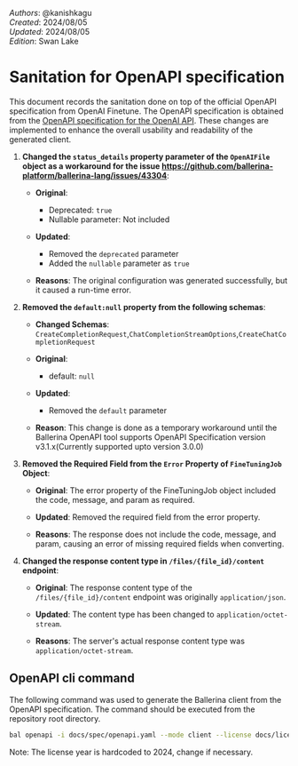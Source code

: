 _Authors_: @kanishkagu  \
_Created_: 2024/08/05 \
_Updated_: 2024/08/05 \
_Edition_: Swan Lake

# Sanitation for OpenAPI specification

This document records the sanitation done on top of the official OpenAPI specification from OpenAI Finetune. The OpenAPI specification is obtained from the [OpenAPI specification for the OpenAI API](https://github.com/openai/openai-openapi/blob/master/openapi.yaml). These changes are implemented to enhance the overall usability and readability of the generated client.

1. **Changed the `status_details` property parameter of the `OpenAIFile` object as a workaround for the issue https://github.com/ballerina-platform/ballerina-lang/issues/43304**:

   - **Original**:
      - Deprecated: `true`
      - Nullable parameter: Not included

   - **Updated**:
      - Removed the `deprecated` parameter
      - Added the `nullable` parameter as `true`

   - **Reasons**: The original configuration was generated successfully, but it caused a run-time error.

2. **Removed the `default:null` property from the following schemas**:
   - **Changed Schemas**: `CreateCompletionRequest`,`ChatCompletionStreamOptions`,`CreateChatCompletionRequest`

   - **Original**:
      - default: `null`

   - **Updated**:
      - Removed the `default` parameter 

   - **Reason**: This change is done as a temporary workaround until the Ballerina OpenAPI tool supports OpenAPI Specification version v3.1.x(Currently supported upto version 3.0.0)

3. **Removed the Required Field from the `Error` Property of `FineTuningJob` Object**:
   - **Original**: The error property of the FineTuningJob object included the code, message, and param as required.

   - **Updated**: Removed the required field from the error property.

   - **Reasons**: The response does not include the code, message, and param, causing an error of missing required fields when converting.

4. **Changed the response content type in `/files/{file_id}/content` endpoint**:
   - **Original**: The response content type of the `/files/{file_id}/content` endpoint was originally `application/json`.

   - **Updated**: The content type has been changed to `application/octet-stream`.

   - **Reasons**: The server's actual response content type was `application/octet-stream`.

## OpenAPI cli command

The following command was used to generate the Ballerina client from the OpenAPI specification. The command should be executed from the repository root directory.

```bash
bal openapi -i docs/spec/openapi.yaml --mode client --license docs/license.txt -o ballerina --tags 'Fine-tuning','Files','Models'
```
Note: The license year is hardcoded to 2024, change if necessary.